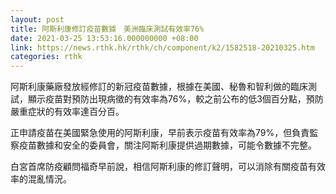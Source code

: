 ```yaml
---
layout: post
title: 阿斯利康修訂疫苗數據　美洲臨床測試有效率76%
date: 2021-03-25 13:53:16.000000000 +08:00
link: https://news.rthk.hk/rthk/ch/component/k2/1582518-20210325.htm
categories: rthk
---
```


阿斯利康藥廠發放經修訂的新冠疫苗數據，根據在美國、秘魯和智利做的臨床測試，顯示疫苗對預防出現病徵的有效率為76%，較之前公布的低3個百分點，預防嚴重症狀的有效率達百分百。

正申請疫苗在美國緊急使用的阿斯利康，早前表示疫苗有效率為79%，但負責監察疫苗數據和安全的委員會，關注阿斯利康提供過期數據，可能令數據不完整。

白宮首席防疫顧問福奇早前說，相信阿斯利康的修訂聲明，可以消除有關疫苗有效率的混亂情況。
